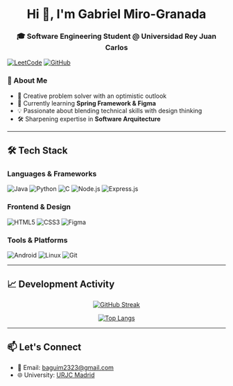 <h1 align="center">Hi 👋, I'm Gabriel Miro-Granada</h1>
<h3 align="center">🎓 Software Engineering Student @ Universidad Rey Juan Carlos</h3>

[![LeetCode](https://img.shields.io/badge/-LeetCode-FFA116?style=for-the-badge&logo=leetcode&logoColor=black)](https://leetcode.com/Gabim23)
[![GitHub](https://img.shields.io/badge/GitHub-100000?style=for-the-badge&logo=github&logoColor=white)](https://github.com/Gabim23)

### 🌟 About Me
- 🎨 Creative problem solver with an optimistic outlook
- 🌱 Currently learning **Spring Framework & Figma**
- 💡 Passionate about blending technical skills with design thinking
- 🛠 Sharpening expertise in **Software Arquitecture**

---

## 🛠 Tech Stack

### Languages & Frameworks
![Java](https://img.shields.io/badge/Java-ED8B00?style=for-the-badge&logo=openjdk&logoColor=white)
![Python](https://img.shields.io/badge/Python-3776AB?style=for-the-badge&logo=python&logoColor=white)
![C](https://img.shields.io/badge/C-00599C?style=for-the-badge&logo=c&logoColor=white)
![Node.js](https://img.shields.io/badge/Node.js-339933?style=for-the-badge&logo=nodedotjs&logoColor=white)
![Express.js](https://img.shields.io/badge/Express.js-000000?style=for-the-badge&logo=express&logoColor=white)

### Frontend & Design
![HTML5](https://img.shields.io/badge/HTML5-E34F26?style=for-the-badge&logo=html5&logoColor=white)
![CSS3](https://img.shields.io/badge/CSS3-1572B6?style=for-the-badge&logo=css3&logoColor=white)
![Figma](https://img.shields.io/badge/Figma-F24E1E?style=for-the-badge&logo=figma&logoColor=white)

### Tools & Platforms
![Android](https://img.shields.io/badge/Android-3DDC84?style=for-the-badge&logo=android&logoColor=white)
![Linux](https://img.shields.io/badge/Linux-FCC624?style=for-the-badge&logo=linux&logoColor=black)
![Git](https://img.shields.io/badge/Git-F05032?style=for-the-badge&logo=git&logoColor=white)

---

## 📈 Development Activity

<div align="center">

[![GitHub Streak](https://streak-stats.demolab.com?user=gabim23&theme=dark)](https://git.io/streak-stats)

[![Top Langs](https://github-readme-stats.vercel.app/api/top-langs/?username=gabim23&layout=compact&theme=vision-friendly-dark)](https://github.com/gabim23)

</div>

---

## 📫 Let's Connect

- 📧 Email: baguim2323@gmail.com
- 🌐 University: [URJC Madrid](https://www.urjc.es/)


